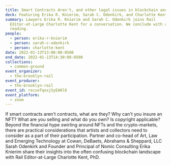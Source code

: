```yaml
---
title: Smart Contracts Aren't, and other legal issues in blockchain and art
deck: Featuring Erika R. Knierim, Sarah C. Odenkirk, and Charlotte Kent
summary: Lawyers Erika R. Knierim and Sarah C. Odenkirk joins Rail
  Editor-at-Large Charlotte Kent for a conversation. We conclude with a poetry
  reading.
people:
  - person: erika-r-knierim
  - person: sarah-c-odenkirk
  - person: charlotte-kent
date: 2022-01-13T13:00:00-0500
end_date: 2022-01-13T14:30:00-0500
collections:
  - common-ground
event_organizer:
  - the-brooklyn-rail
event_producer:
  - the-brooklyn-rail
event_id: recseTqoxjSyEA0l8
event_platform:
  - zoom
---
```

If smart contracts aren't contracts, what are they? Why can't you insure an NFT? What are you selling and what do you own? Is copyright applicable? Beyond the financial hype swirling around NFTs and the crypto-markets, there are practical considerations that artists and collectors need to consider as a part of their participation. Partner and co-head of Art, Law and Emerging Technology at Cowan, DeBaets, Abrahams & Sheppard, LLC Sarah Odenkirk and Founder and Principal of Nomic Consulting Erika Knierim share their insights into the often confusing blockchain landscape with Rail Editor-at-Large Charlotte Kent, PhD.